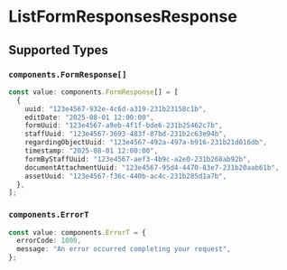 # ListFormResponsesResponse


## Supported Types

### `components.FormResponse[]`

```typescript
const value: components.FormResponse[] = [
  {
    uuid: "123e4567-932e-4c6d-a319-231b23158c1b",
    editDate: "2025-08-01 12:00:00",
    formUuid: "123e4567-a9eb-4f1f-bde6-231b25462c7b",
    staffUuid: "123e4567-3693-483f-87bd-231b2c63e94b",
    regardingObjectUuid: "123e4567-492a-497a-b916-231b21d016db",
    timestamp: "2025-08-01 12:00:00",
    formByStaffUuid: "123e4567-aef3-4b9c-a2e0-231b268ab92b",
    documentAttachmentUuid: "123e4567-95d4-4470-83e7-231b20aab61b",
    assetUuid: "123e4567-f36c-440b-ac4c-231b285d1a7b",
  },
];
```

### `components.ErrorT`

```typescript
const value: components.ErrorT = {
  errorCode: 1000,
  message: "An error occurred completing your request",
};
```

